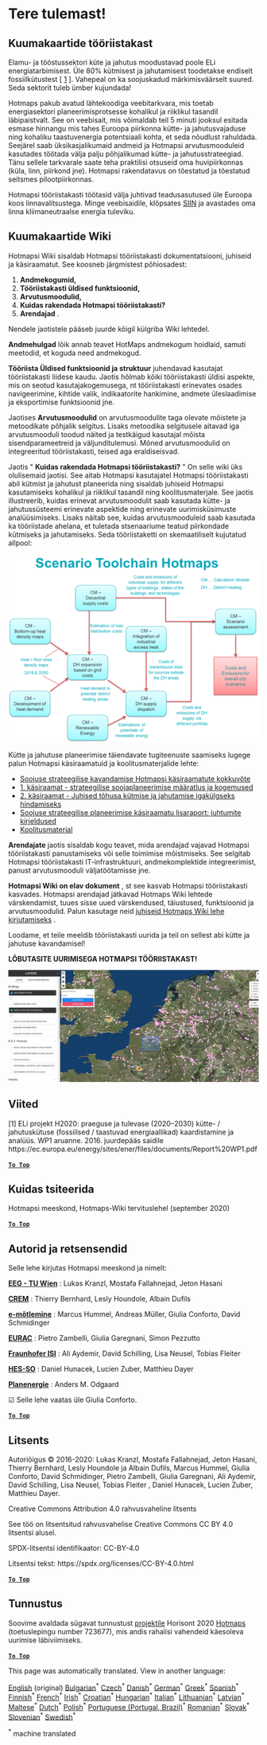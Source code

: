 <h1><a class="anchor" id="welcome!" href="#welcome!"><i class="fa fa-link"></i></a>Tere tulemast!</h1><h2><a class="anchor" id="hotmaps-toolbox" href="#hotmaps-toolbox"><i class="fa fa-link"></i></a> Kuumakaartide tööriistakast</h2><p> Elamu- ja tööstussektori küte ja jahutus moodustavad poole ELi energiatarbimisest. Üle 80% kütmisest ja jahutamisest toodetakse endiselt fossiilkütustest [ <a href="#references">1</a> ]. Vahepeal on ka soojuskadud märkimisväärselt suured. Seda sektorit tuleb ümber kujundada!</p><p> Hotmaps pakub avatud lähtekoodiga veebitarkvara, mis toetab energiasektori planeerimisprotsesse kohalikul ja riiklikul tasandil läbipaistvalt. See on veebisait, mis võimaldab teil 5 minuti jooksul esitada esmase hinnangu mis tahes Euroopa piirkonna kütte- ja jahutusvajaduse ning kohaliku taastuvenergia potentsiaali kohta, et seda nõudlust rahuldada. Seejärel saab üksikasjalikumaid andmeid ja Hotmapsi arvutusmooduleid kasutades töötada välja palju põhjalikumad kütte- ja jahutusstrateegiad. Tänu sellele tarkvarale saate teha praktilisi otsuseid oma huvipiirkonnas (küla, linn, piirkond jne). Hotmapsi rakendatavus on tõestatud ja tõestatud seitsmes pilootpiirkonnas.</p><p> Hotmapsi tööriistakasti töötasid välja juhtivad teadusasutused üle Euroopa koos linnavalitsustega. Minge veebisaidile, klõpsates <a href="https://www.hotmaps.eu/map">SIIN</a> ja avastades oma linna kliimaneutraalse energia tuleviku.</p><h2><a class="anchor" id="hotmaps-wiki" href="#hotmaps-wiki"><i class="fa fa-link"></i></a> Kuumakaartide Wiki</h2><p> Hotmapsi Wiki sisaldab Hotmapsi tööriistakasti dokumentatsiooni, juhiseid ja käsiraamatut. See koosneb järgmistest põhiosadest:</p><ol><li> <strong>Andmekogumid,</strong></li><li> <strong>Tööriistakasti üldised funktsioonid,</strong></li><li> <strong>Arvutusmoodulid,</strong></li><li> <strong>Kuidas rakendada Hotmapsi tööriistakasti?</strong></li><li> <strong>Arendajad</strong> .</li></ol><p> Nendele jaotistele pääseb juurde kõigil külgriba Wiki lehtedel.</p><p> <strong>Andmehulgad</strong> lõik annab teavet HotMaps andmekogum hoidlaid, samuti meetodid, et koguda need andmekogud.</p><p> <strong>Tööriista Üldised funktsioonid ja struktuur</strong> juhendavad kasutajat tööriistakasti liidese kaudu. Jaotis hõlmab kõiki tööriistakasti üldisi aspekte, mis on seotud kasutajakogemusega, nt tööriistakasti erinevates osades navigeerimine, kihtide valik, indikaatorite hankimine, andmete üleslaadimise ja eksportimise funktsioonid jne.</p><p> Jaotises <strong>Arvutusmoodulid</strong> on arvutusmoodulite taga olevate mõistete ja metoodikate põhjalik selgitus. Lisaks metoodika selgitusele aitavad iga arvutusmooduli toodud näited ja testkäigud kasutajal mõista sisendparameetreid ja väljunditulemusi. Mõned arvutusmoodulid on integreeritud tööriistakasti, teised aga eraldiseisvad.</p><p> Jaotis &quot; <strong>Kuidas rakendada Hotmapsi tööriistakasti?</strong> &quot; On selle wiki üks olulisemaid jaotisi. See aitab Hotmapsi kasutajatel Hotmapsi tööriistakasti abil kütmist ja jahutust planeerida ning sisaldab juhiseid Hotmapsi kasutamiseks kohalikul ja riiklikul tasandil ning koolitusmaterjale. See jaotis illustreerib, kuidas erinevat arvutusmoodulit saab kasutada kütte- ja jahutussüsteemi erinevate aspektide ning erinevate uurimisküsimuste analüüsimiseks. Lisaks näitab see, kuidas arvutusmooduleid saab kasutada ka tööriistade ahelana, et tuletada stsenaariume teatud piirkondade kütmiseks ja jahutamiseks. Seda tööriistaketti on skemaatiliselt kujutatud allpool:</p><p align="center"><img alt="joonistamine" src="../images/Hotmaps_toolchain_2019-05-09.png" width="550"/></p><p> Kütte ja jahutuse planeerimise täiendavate tugiteenuste saamiseks lugege palun Hotmapsi käsiraamatuid ja koolitusmaterjalide lehte:</p><ul><li> <a href="https://www.hotmaps-project.eu/wp-content/uploads/2019/04/Summary-Hotmaps-Handbook.pdf">Soojuse strateegilise kavandamise Hotmapsi käsiraamatute kokkuvõte</a></li><li> <a href="https://vbn.aau.dk/da/publications/definition-amp-experiences-of-strategic-heat-planning">1. käsiraamat - strateegilise soojaplaneerimise määratlus ja kogemused</a></li><li> <a href="https://vbn.aau.dk/da/publications/guidance-for-the-comprehensive-assessment-of-efficient-heating-an">2. käsiraamat - Juhised tõhusa kütmise ja jahutamise igakülgseks hindamiseks</a></li><li> <a href="https://vbn.aau.dk/da/publications/appendix-report-to-the-hotmaps-handbook-for-strategic-heat-planni">Soojuse strateegilise planeerimise käsiraamatu lisaraport: juhtumite kirjeldused</a></li><li> <a href="https://wiki.hotmaps.hevs.ch/Training-Material">Koolitusmaterjal</a></li></ul><p> <strong>Arendajate</strong> jaotis sisaldab kogu teavet, mida arendajad vajavad Hotmapsi tööriistakasti panustamiseks või selle toimimise mõistmiseks. See selgitab Hotmapsi tööriistakasti IT-infrastruktuuri, andmekomplektide integreerimist, panust arvutusmooduli väljatöötamisse jne.</p><p> <strong>Hotmapsi Wiki on elav dokument</strong> , st see kasvab Hotmapsi tööriistakasti kasvades. Hotmapsi arendajad jätkavad Hotmaps Wiki lehtede värskendamist, tuues sisse uued värskendused, täiustused, funktsioonid ja arvutusmoodulid. Palun kasutage neid <a href="Guidelines-for-writing-a-Hotmaps-Wiki-page">juhiseid Hotmaps Wiki lehe kirjutamiseks</a> .</p><p> Loodame, et teile meeldib tööriistakasti uurida ja teil on sellest abi kütte ja jahutuse kavandamisel!</p><p> <strong>LÕBUTASITE UURIMISEGA HOTMAPSI TÖÖRIISTAKAST!</strong></p><img alt="" src="../images/Hotmaps_test.JPG"/><h2><a class="anchor" id="references" href="#references"><i class="fa fa-link"></i></a> Viited</h2><p> [1] ELi projekt H2020: praeguse ja tulevase (2020–2030) kütte- / jahutuskütuse (fossiilsed / taastuvad energiaallikad) kaardistamine ja analüüs. WP1 aruanne. 2016. juurdepääs saidile https://ec.europa.eu/energy/sites/ener/files/documents/Report%20WP1.pdf</p><p><ins> <code><strong><a href="#hotmaps-toolbox">To Top</a></strong></code></ins></p><h2><a class="anchor" id="how-to-cite" href="#how-to-cite"><i class="fa fa-link"></i></a> Kuidas tsiteerida</h2><p> Hotmapsi meeskond, Hotmaps-Wiki tervituslehel (september 2020)</p><p><ins> <code><strong><a href="#hotmaps-toolbox">To Top</a></strong></code></ins></p><h2><a class="anchor" id="authors-and-reviewers" href="#authors-and-reviewers"><i class="fa fa-link"></i></a> Autorid ja retsensendid</h2><p> Selle lehe kirjutas Hotmapsi meeskond ja nimelt:</p><p> <strong><a href="https://eeg.tuwien.ac.at/">EEG - TU Wien</a></strong> : Lukas Kranzl, Mostafa Fallahnejad, Jeton Hasani</p><p> <strong><a href="https://www.crem.ch/">CREM</a></strong> : Thierry Bernhard, Lesly Houndole, Albain Dufils</p><p> <strong><a href="https://e-think.ac.at">e-mõtlemine</a></strong> : Marcus Hummel, Andreas Müller, Giulia Conforto, David Schmidinger</p><p> <strong><a href="http://www.eurac.edu">EURAC</a></strong> : Pietro Zambelli, Giulia Garegnani, Simon Pezzutto</p><p> <strong><a href="https://isi.fraunhofer.de/">Fraunhofer ISI</a></strong> : Ali Aydemir, David Schilling, Lisa Neusel, Tobias Fleiter</p><p> <strong><a href="https://www.hevs.ch">HES-SO</a></strong> : Daniel Hunacek, Lucien Zuber, Matthieu Dayer</p><p> <strong><a href="https://planenergi.dk/">Planenergie</a></strong> : Anders M. Odgaard</p><p> ☑ Selle lehe vaatas üle Giulia Conforto.</p><p> <a href="#table-of-contents"><strong><code>To Top</code></strong></a></p><h2><a class="anchor" id="license" href="#license"><i class="fa fa-link"></i></a> Litsents</h2><p> Autoriõigus © 2016-2020: Lukas Kranzl, Mostafa Fallahnejad, Jeton Hasani, Thierry Bernhard, Lesly Houndole ja Albain Dufils, Marcus Hummel, Giulia Conforto, David Schmidinger, Pietro Zambelli, Giulia Garegnani, Ali Aydemir, David Schilling, Lisa Neusel, Tobias Fleiter , Daniel Hunacek, Lucien Zuber, Matthieu Dayer.</p><p> Creative Commons Attribution 4.0 rahvusvaheline litsents</p><p> See töö on litsentsitud rahvusvahelise Creative Commons CC BY 4.0 litsentsi alusel.</p><p> SPDX-litsentsi identifikaator: CC-BY-4.0</p><p> Litsentsi tekst: https://spdx.org/licenses/CC-BY-4.0.html</p><p><ins> <code><strong><a href="#hotmaps-toolbox">To Top</a></strong></code></ins></p><h2><a class="anchor" id="acknowledgement" href="#acknowledgement"><i class="fa fa-link"></i></a> Tunnustus</h2><p> Soovime avaldada sügavat tunnustust <a href="https://www.hotmaps-project.eu">projektile</a> Horisont 2020 <a href="https://www.hotmaps-project.eu">Hotmaps</a> (toetuslepingu number 723677), mis andis rahalisi vahendeid käesoleva uurimise läbiviimiseks.</p><p><ins> <code><strong><a href="#hotmaps-toolbox">To Top</a></strong></code></ins></p>
<!--- THIS IS A SUPER UNIQUE IDENTIFIER -->

This page was automatically translated. View in another language:

[English](../en/Home) (original) [Bulgarian](../bg/Home)<sup>\*</sup> [Czech](../cs/Home)<sup>\*</sup> [Danish](../da/Home)<sup>\*</sup> [German](../de/Home)<sup>\*</sup> [Greek](../el/Home)<sup>\*</sup> [Spanish](../es/Home)<sup>\*</sup>  [Finnish](../fi/Home)<sup>\*</sup> [French](../fr/Home)<sup>\*</sup> [Irish](../ga/Home)<sup>\*</sup> [Croatian](../hr/Home)<sup>\*</sup> [Hungarian](../hu/Home)<sup>\*</sup> [Italian](../it/Home)<sup>\*</sup> [Lithuanian](../lt/Home)<sup>\*</sup> [Latvian](../lv/Home)<sup>\*</sup> [Maltese](../mt/Home)<sup>\*</sup> [Dutch](../nl/Home)<sup>\*</sup> [Polish](../pl/Home)<sup>\*</sup> [Portuguese (Portugal, Brazil)](../pt/Home)<sup>\*</sup> [Romanian](../ro/Home)<sup>\*</sup> [Slovak](../sk/Home)<sup>\*</sup> [Slovenian](../sl/Home)<sup>\*</sup> [Swedish](../sv/Home)<sup>\*</sup> 

<sup>\*</sup> machine translated
